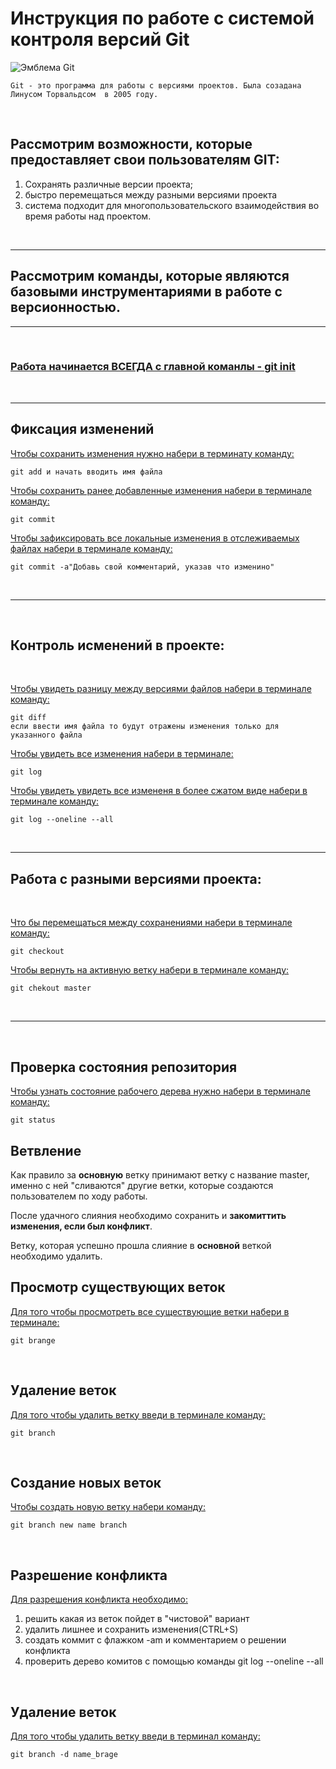 # **Инструкция по работе с системой контроля версий Git**

   ![Эмблема Git](git.jpeg)
   
    Git - это программа для работы с версиями проектов. Была созадана Линусом Торвальдсом  в 2005 году. 

<br/>

 ## Рассмотрим возможности, которые предоставляет свои пользователям GIT:
1. Сохранять различные версии проекта;
2. быстро перемещаться между разными версиями проекта
3. система подходит для многопользовательского взаимодействия во время работы над проектом.

<br/>

---

## Рассмотрим команды, которые являются базовыми инструментариями в работе с версионностью.

---
<br/>

### <ins>Работа начинается ВСЕГДА  с главной команлы - **git init**<ins> ##

<br/>

---

## Фиксация изменений

<ins>Чтобы сохранить изменения нужно набери в терминату команду:<ins>

    git add и начать вводить имя файла

<ins>Чтобы сохранить ранее добавленные изменения набери в терминале команду:<ins>

    git commit     

<ins>Чтобы зафиксировать все локальные изменения в отслеживаемых файлах набери в терминале команду:<ins>

    git commit -a"Добавь свой комментарий, указав что изменино"


<br/>

---

<br/>

## Контроль исменений в проекте:

<br/>

<ins>Чтобы увидеть разницу между версиями файлов набери в терминале команду:<ins>

    git diff
    если ввести имя файла то будут отражены изменения только для указанного файла


<ins>Чтобы увидеть все изменения набери в терминале:<ins>

    git log 

<ins>Чтобы увидеть увидеть все измененя в более сжатом виде набери в терминале команду:<ins>

    git log --oneline --all 

<br/>

---

## Работа с разными версиями проекта:

<br/>

<ins>Что бы перемещаться между сохранениями набери в терминале команду:<ins>

    git checkout

<ins>Чтобы вернуть на активную ветку набери в терминале команду:<ins>
    
    git chekout master

<br/>

---

<br/>

## Проверка состояния репозитория

<ins>Чтобы узнать состояние рабочего дерева нужно набери в терминале команду:<ins>

    git status

## Ветвление

Как правило за **основную** ветку принимают ветку с название master, именно с ней "сливаются" другие ветки, которые создаются пользователем по ходу работы.

После удачного слияния необходимо сохранить и **закомиттить изменения, если был конфликт**.

Ветку, которая успешно прошла слияние в **основной** веткой необходимо удалить.


## Просмотр существующих веток

<ins>Для того чтобы просмотреть все существующие ветки набери в терминале:<ins>

    git brange

<br>

##  Удаление веток

<ins>Для того чтобы удалить ветку введи в терминале команду: <ins>

    git branch

<br>

## Создание новых веток

<ins>Чтобы создать новую ветку набери команду:<ins>

    git branch new name branch

<br>

## Разрешение конфликта

<ins>Для разрешения конфликта необходимо:<ins>

1. решить какая из веток пойдет в "чистовой" вариант
2. удалить лишнее и сохранить изменения(CTRL+S)
3. создать коммит с флажком -am и комментарием о решении конфликта
4. проверить дерево комитов с помощью команды git log --oneline --all

<br>

## Удаление веток

    
<ins>Для того чтобы удалить ветку введи в терминал команду:<ins>

    git branch -d name_brage

